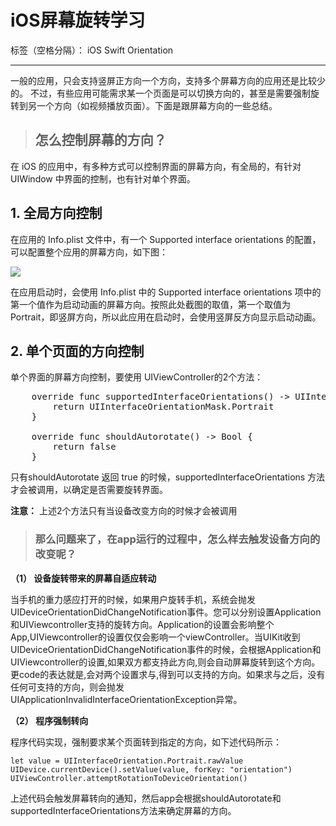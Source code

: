 # iOS屏幕旋转学习

标签（空格分隔）： iOS Swift Orientation


----------
一般的应用，只会支持竖屏正方向一个方向，支持多个屏幕方向的应用还是比较少的。 不过，有些应用可能需求某一个页面是可以切换方向的，甚至是需要强制旋转到另一个方向（如视频播放页面）。下面是跟屏幕方向的一些总结。

> ## 怎么控制屏幕的方向？

在 iOS 的应用中，有多种方式可以控制界面的屏幕方向，有全局的，有针对 UIWindow 中界面的控制，也有针对单个界面。
## 1. 全局方向控制
在应用的 Info.plist 文件中，有一个 Supported interface orientations 的配置，可以配置整个应用的屏幕方向，如下图：

![][1]


  [1]: http://7xos21.com1.z0.glb.clouddn.com/wenzhang1.png
  
在应用启动时，会使用 Info.plist 中的 Supported interface orientations 项中的第一个值作为启动动画的屏幕方向。按照此处截图的取值，第一个取值为 Portrait，即竖屏方向，所以此应用在启动时，会使用竖屏反方向显示启动动画。

## 2. 单个页面的方向控制
单个界面的屏幕方向控制，要使用 UIViewController的2个方法：
<pre>
    override func supportedInterfaceOrientations() -> UIInterfaceOrientationMask {
        return UIInterfaceOrientationMask.Portrait
    }
    
    override func shouldAutorotate() -> Bool {
        return false
    }
</pre>

只有shouldAutorotate 返回 true 的时候，supportedInterfaceOrientations 方法才会被调用，以确定是否需要旋转界面。

**注意：** 上述2个方法只有当设备改变方向的时候才会被调用

> ### 那么问题来了，在app运行的过程中，怎么样去触发设备方向的改变呢？

**（1） 设备旋转带来的屏幕自适应转动**

当手机的重力感应打开的时候，如果用户旋转手机，系统会抛发UIDeviceOrientationDidChangeNotification事件。您可以分别设置Application和UIViewcontroller支持的旋转方向。Application的设置会影响整个App,UIViewcontroller的设置仅仅会影响一个viewController。当UIKit收到UIDeviceOrientationDidChangeNotification事件的时候，会根据Application和UIViewcontroller的设置,如果双方都支持此方向,则会自动屏幕旋转到这个方向。更code的表达就是,会对两个设置求与,得到可以支持的方向。如果求与之后，没有任何可支持的方向，则会抛发UIApplicationInvalidInterfaceOrientationException异常。

 **（2） 程序强制转向**

程序代码实现，强制要求某个页面转到指定的方向，如下述代码所示：

    let value = UIInterfaceOrientation.Portrait.rawValue
    UIDevice.currentDevice().setValue(value, forKey: "orientation")
    UIViewController.attemptRotationToDeviceOrientation()

上述代码会触发屏幕转向的通知，然后app会根据shouldAutorotate和supportedInterfaceOrientations方法来确定屏幕的方向。